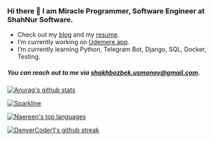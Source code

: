 ### Hi there 👋 I am Miracle Programmer, Software Engineer at ShahNur Software.
 - Check out my [blog](https://t.me/miracleprogrammer) and my [resume](https://gist.github.com/shakhbozbekusmonov/296d6e1d7da655b450ff7fe451f0d6e4).
 - I’m currently working on [Udemere app](https://udemere.com).
 - I’m currently learning Python, Telegram Bot, Django, SQL, Docker, Testing.
##### You can reach out to me via shakhbozbek.usmonov@gmail.com.

[![Anurag's github stats](https://github-readme-stats.vercel.app/api?username=Naereen&theme=blue-green)](https://github.com/anuraghazra/github-readme-stats)

[![Sparkline](https://stars.medv.io/Naereen/badges.svg)](https://stars.medv.io/Naereen/badges)

[![Naereen's top languages](https://github-readme-stats.vercel.app/api/top-langs/?username=Naereen&theme=blue-green)](https://github.com/anuraghazra/github-readme-stats)

[![DenverCoder1's github streak](https://github-readme-streak-stats.herokuapp.com/?user=Naereen&theme=blue-green)](https://github.com/DenverCoder1/github-readme-streak-stats)



<!--
**shakhbozbekusmonov/shakhbozbekusmonov** is a ✨ _special_ ✨ repository because its `README.md` (this file) appears on your GitHub profile.

Here are some ideas to get you started:

- 🔭 I’m currently working on ...
- 🌱 I’m currently learning ...
- 👯 I’m looking to collaborate on ...
- 🤔 I’m looking for help with ...
- 💬 Ask me about ...
- 📫 How to reach me: ...
- 😄 Pronouns: ...
- ⚡ Fun fact: ...
-->
